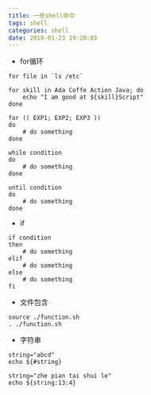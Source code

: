 ```yaml
---
title: 一些shell命令
tags: shell
categories: shell
date: 2019-01-23 19:20:03
---
```


- for循环

```shell
for file in `ls /etc`

for skill in Ada Coffe Action Java; do
    echo "I am good at ${skill}Script"
done

for (( EXP1; EXP2; EXP3 ))
do
    # do something
done

while condition
do
    # do something
done

until condition
do
    # do something
done
```

- if

```shell
if condition
then
    # do something
elif
    # do something
else
    # do something
fi
```

- 文件包含

```shell
source ./function.sh
. ./function.sh
```

- 字符串

```shell
string="abcd"
echo ${#string}

string="zhe pian tai shui le"
echo ${string:13:4}  
```